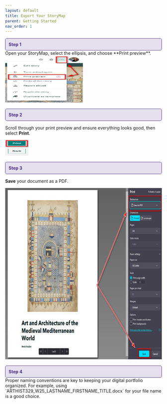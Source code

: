 ```yaml
---
layout: default
title: Export Your StoryMap
parent: Getting Started
nav_order: 1
---
```


<div style="border: 1px solid #4E2A84; background-color: #E4E0EE; padding: 10px; border-radius: 5px; color: #4E2A84;">
  <strong>Step 1</strong>
</div>
Open your StoryMap, select the ellipsis, and choose **Print preview**.

<img src="https://raw.githubusercontent.com/nulib-ds/NU-ARTHIST329/refs/heads/main/content/img/print_preview.jpg" width="250" height="150">
<br>
<br>

<div style="border: 1px solid #4E2A84; background-color: #E4E0EE; padding: 10px; border-radius: 5px; color: #4E2A84;">
  <strong>Step 2</strong>
</div>

Scroll through your print preview and ensure everything looks good, then select **Print**.

<img src="https://raw.githubusercontent.com/nulib-ds/NU-ARTHIST329/refs/heads/main/content/img/print.jpg" width="75" height="50">
<br>
<br>

<div style="border: 1px solid #4E2A84; background-color: #E4E0EE; padding: 10px; border-radius: 5px; color: #4E2A84;">
  <strong>Step 3</strong>
</div>

**Save** your document as a PDF.

<img src="https://raw.githubusercontent.com/nulib-ds/NU-ARTHIST329/refs/heads/main/content/img/save_as_adobe.jpg" width="650" height="550">
<br>
<br>

<div style="border: 1px solid #4E2A84; background-color: #E4E0EE; padding: 10px; border-radius: 5px; color: #4E2A84;">
  <strong>Step 4</strong>
</div>
Proper naming conventions are key to keeping your digital portfolio organized. For example, using  `ARTHIST329_W25_LASTNAME_FIRSTNAME_TITLE.docx` for your file name is a good choice. 
